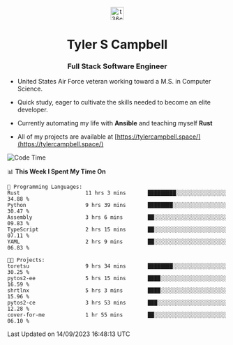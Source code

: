 <p align="center">
<a href="https://www.linkedin.com/in/t36campbell" target="blank"><img align="center" src="https://ik.imagekit.io/t36campbell/Portfolio/linkedin.png.original_m8bbGgPh6.png" alt="t36campbell" height="30" width="30" /></a>
</p>
<h1 align="center">Tyler S Campbell</h1>
<h3 align="center">Full Stack Software Engineer</h3>

* United States Air Force veteran working toward a M.S. in Computer Science.

* Quick study, eager to cultivate the skills needed to become an elite developer.

* Currently automating my life with **Ansible** and teaching myself **Rust**

* All of my projects are available at [https://tylercampbell.space/](https://tylercampbell.space/)

<!--START_SECTION:waka-->
![Code Time](http://img.shields.io/badge/Code%20Time-2%2C813%20hrs%2053%20mins-blue)

📊 **This Week I Spent My Time On** 

```text
💬 Programming Languages: 
Rust                     11 hrs 3 mins       █████████░░░░░░░░░░░░░░░░   34.88 % 
Python                   9 hrs 39 mins       ████████░░░░░░░░░░░░░░░░░   30.47 % 
Assembly                 3 hrs 6 mins        ██░░░░░░░░░░░░░░░░░░░░░░░   09.83 % 
TypeScript               2 hrs 15 mins       ██░░░░░░░░░░░░░░░░░░░░░░░   07.11 % 
YAML                     2 hrs 9 mins        ██░░░░░░░░░░░░░░░░░░░░░░░   06.83 % 

🐱‍💻 Projects: 
toretsu                  9 hrs 34 mins       ████████░░░░░░░░░░░░░░░░░   30.25 % 
pytos2-ee                5 hrs 15 mins       ████░░░░░░░░░░░░░░░░░░░░░   16.59 % 
shrtlnx                  5 hrs 3 mins        ████░░░░░░░░░░░░░░░░░░░░░   15.96 % 
pytos2-ce                3 hrs 53 mins       ███░░░░░░░░░░░░░░░░░░░░░░   12.28 % 
cover-for-me             1 hr 55 mins        ██░░░░░░░░░░░░░░░░░░░░░░░   06.10 % 
```


 Last Updated on 14/09/2023 16:48:13 UTC
<!--END_SECTION:waka-->
